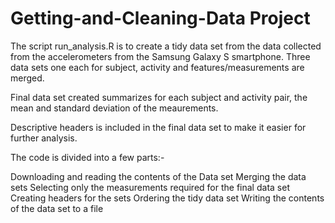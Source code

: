 # Getting-and-Cleaning-Data Project

The script run_analysis.R is to create a tidy data set from the data collected from the accelerometers from the Samsung Galaxy S smartphone.
Three data sets one each for subject, activity and features/measurements are merged.

Final data set created summarizes for each subject and activity pair, the mean and standard deviation of the meaurements. 

Descriptive headers is included in the final data set to make it easier for further analysis.

The code is divided into a few parts:-

Downloading and reading the contents of the Data set
Merging the data sets
Selecting only the measurements required for the final data set
Creating headers for the sets
Ordering the tidy data set
Writing the contents of the data set to a file

